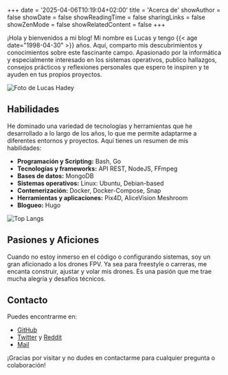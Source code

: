 +++
date = '2025-04-06T10:19:04+02:00'
title = 'Acerca de'
showAuthor = false
showDate = false
showReadingTime = false
sharingLinks = false
showZenMode = false
showRelatedContent = false
+++

¡Hola y bienvenidos a mi blog! Mi nombre es Lucas y tengo {{< age date="1998-04-30" >}} años. Aquí, comparto mis descubrimientos y conocimientos sobre este fascinante campo. Apasionado por la informática y especialmente interesado en los sistemas operativos, publico hallazgos, consejos prácticos y reflexiones personales que espero te inspiren y te ayuden en tus propios proyectos.

![Foto de Lucas Hadey](/about/featured.jpg)

## Habilidades

He dominado una variedad de tecnologías y herramientas que he desarrollado a lo largo de los años, lo que me permite adaptarme a diferentes entornos y proyectos. Aquí tienes un resumen de mis habilidades:

- **Programación y Scripting:** Bash, Go
- **Tecnologías y frameworks:** API REST, NodeJS, FFmpeg
- **Bases de datos:** MongoDB
- **Sistemas operativos:** Linux: Ubuntu, Debian-based
- **Contenerización:** Docker, Docker-Compose, Snap
- **Herramientas y aplicaciones:** Pix4D, AliceVision Meshroom
- **Blogueo:** Hugo

![Top Langs](https://github-readme-stats.vercel.app/api/top-langs/?username=ARTSYS-H&layout=compact)

## Pasiones y Aficiones

Cuando no estoy inmerso en el código o configurando sistemas, soy un gran aficionado a los drones FPV. Ya sea para freestyle o carreras, me encanta construir, ajustar y volar mis drones. Es una pasión que me trae mucha alegría y desafíos técnicos.

## Contacto

Puedes encontrarme en:

- [GitHub](https://github.com/ARTSYS-H)
- [Twitter](https://x.com/Mr_ARTSYS) y [Reddit](https://www.reddit.com/user/Mr_ARTSYS/)
- [Mail](mailto:hadeylucaspro@gmail.com)

¡Gracias por visitar y no dudes en contactarme para cualquier pregunta o colaboración!
